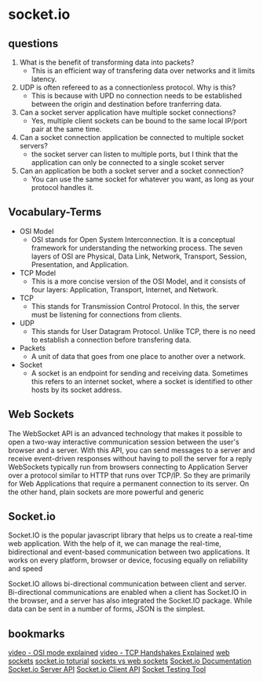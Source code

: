 # socket.io

## questions

1. What is the benefit of transforming data into packets?
   - This is an efficient way of transfering data over networks and it limits latency.
2. UDP is often refereed to as a connectionless protocol. Why is this?
   - This is because with UPD no connection needs to be established between the origin and destination before tranferring data.
3. Can a socket server application have multiple socket connections?
   - Yes, multiple client sockets can be bound to the same local IP/port pair at the same time.
4. Can a socket connection application be connected to multiple socket servers?
   - the socket server can listen to multiple ports, but I think that the application can only be connected to a single scoket server
5. Can an application be both a socket server and a socket connection?
   - You can use the same socket for whatever you want, as long as your protocol handles it.

## Vocabulary-Terms

- OSI Model
  - OSI stands for Open System Interconnection. It is a conceptual framework for understanding the networking process. The seven layers of OSI are Physical, Data Link, Network, Transport, Session, Presentation, and Application.
- TCP Model
  - This is a more concise version of the OSI Model, and it consists of four layers: Application, Transport, Internet, and Network.
- TCP
  - This stands for Transmission Control Protocol. In this, the server must be listening for connections from clients.
- UDP
  - This stands for User Datagram Protocol. Unlike TCP, there is no need to establish a connection before transfering data.
- Packets
  - A unit of data that goes from one place to another over a network.
- Socket
  - A socket is an endpoint for sending and receiving data. Sometimes this refers to an internet socket, where a socket is identified to other hosts by its socket address.

## Web Sockets

The WebSocket API is an advanced technology that makes it possible to open a two-way interactive communication session between the user's browser and a server. With this API, you can send messages to a server and receive event-driven responses without having to poll the server for a reply
WebSockets typically run from browsers connecting to Application Server over a protocol similar to HTTP that runs over TCP/IP. So they are primarily for Web Applications that require a permanent connection to its server. On the other hand, plain sockets are more powerful and generic

## Socket.io

Socket.IO is the popular javascript library that helps us to create a real-time web application. With the help of it, we can manage the real-time, bidirectional and event-based communication between two applications. It works on every platform, browser or device, focusing equally on reliability and speed

Socket.IO allows bi-directional communication between client and server. Bi-directional communications are enabled when a client has Socket.IO in the browser, and a server has also integrated the Socket.IO package. While data can be sent in a number of forms, JSON is the simplest.

## bookmarks
[video - OSI mode explained](https://www.youtube.com/watch?v=vv4y_uOneC0)
[video - TCP Handshakes Explained](https://www.youtube.com/watch?v=xMtP5ZB3wSk)
[web sockets](https://en.wikipedia.org/wiki/WebSocket)
[socket.io toturial](https://www.tutorialspoint.com/socket.io/)
[sockets vs web sockets](https://www.educba.com/websocket-vs-socket-io/)
[Socket.io Documentation](https://socket.io/docs/)
[Socket.io Server API](https://socket.io/docs/server-api)
[Socket.io Client API](https://socket.io/docs/client-api)
[Socket Testing Tool](https://amritb.github.io/socketio-client-tool/)
